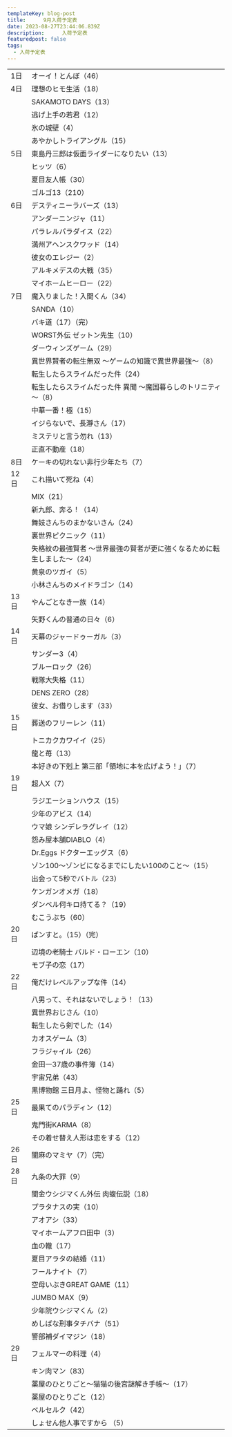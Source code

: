 ```yaml
---
templateKey: blog-post
title: 　   9月入荷予定表
date: 2023-08-27T23:44:06.839Z
description: 　   入荷予定表
featuredpost: false
tags:
  - 入荷予定表
---
```



|                        |                                        |
| ---------------------- | -------------------------------------- |
| <!--StartFragment-->1日 | オーイ！とんぼ（46）                            |
| 4日                     | 理想のヒモ生活（18）                            |
| 　                      | SAKAMOTO DAYS（13）                      |
| 　                      | 逃げ上手の若君（12）                            |
| 　                      | 氷の城壁（4）                                |
| 　                      | あやかしトライアングル（15）                        |
| 5日                     | 東島丹三郎は仮面ライダーになりたい（13）                  |
| 　                      | ヒッツ（6）                                 |
| 　                      | 夏目友人帳（30）                              |
| 　                      | ゴルゴ13（210）                             |
| 6日                     | デスティニーラバーズ（13）                         |
| 　                      | アンダーニンジャ（11）                           |
| 　                      | パラレルパラダイス（22）                          |
| 　                      | 満州アヘンスクワッド（14）                         |
| 　                      | 彼女のエレジー（2）                             |
| 　                      | アルキメデスの大戦（35）                          |
| 　                      | マイホームヒーロー（22）                          |
| 7日                     | 魔入りました！入間くん（34）                        |
| 　                      | SANDA（10）                              |
| 　                      | バキ道（17）（完）                             |
| 　                      | WORST外伝 ゼットン先生（10）                     |
| 　                      | ダーウィンズゲーム（29）                          |
| 　                      | 異世界賢者の転生無双 ～ゲームの知識で異世界最強～（8）           |
| 　                      | 転生したらスライムだった件（24）                      |
| 　                      | 転生したらスライムだった件 異聞 ～魔国暮らしのトリニティ～（8）      |
| 　                      | 中華一番！極（15）                             |
| 　                      | イジらないで、長瀞さん（17）                        |
| 　                      | ミステリと言う勿れ（13）                          |
| 　                      | 正直不動産（18）                              |
| 8日                     | ケーキの切れない非行少年たち（7）                      |
| 12日                    | これ描いて死ね（4）                             |
| 　                      | MIX（21）                                |
| 　                      | 新九郎、奔る！（14）                            |
| 　                      | 舞妓さんちのまかないさん（24）                       |
| 　                      | 裏世界ピクニック（11）                           |
| 　                      | 失格紋の最強賢者 ～世界最強の賢者が更に強くなるために転生しました～（24） |
| 　                      | 黄泉のツガイ（5）                              |
| 　                      | 小林さんちのメイドラゴン（14）                       |
| 13日                    | やんごとなき一族（14）                           |
| 　                      | 矢野くんの普通の日々（6）                          |
| 14日                    | 天幕のジャードゥーガル（3）                         |
| 　                      | サンダー3（4）                               |
| 　                      | ブルーロック（26）                             |
| 　                      | 戦隊大失格（11）                              |
| 　                      | DENS ZERO（28）                          |
| 　                      | 彼女、お借りします（33）                          |
| 15日                    | 葬送のフリーレン（11）                           |
| 　                      | トニカクカワイイ（25）                           |
| 　                      | 龍と苺（13）                                |
| 　                      | 本好きの下剋上 第三部「領地に本を広げよう！」（7）             |
| 19日                    | 超人X（7）                                 |
| 　                      | ラジエーションハウス（15）                         |
| 　                      | 少年のアビス（14）                             |
| 　                      | ウマ娘 シンデレラグレイ（12）                       |
| 　                      | 怨み屋本舗DIABLO（4）                         |
| 　                      | Dr.Eggs ドクターエッグス（6）                    |
| 　                      | ゾン100～ゾンビになるまでにしたい100のこと～（15）          |
| 　                      | 出会って5秒でバトル（23）                         |
| 　                      | ケンガンオメガ（18）                            |
| 　                      | ダンベル何キロ持てる？（19）                        |
| 　                      | むこうぶち（60）                              |
| 20日                    | ぱンすと。（15）（完）                           |
| 　                      | 辺境の老騎士 バルド・ローエン（10）                    |
| 　                      | モブ子の恋（17）                              |
| 22日                    | 俺だけレベルアップな件（14）                        |
| 　                      | 八男って、それはないでしょう！（13）                    |
| 　                      | 異世界おじさん（10）                            |
| 　                      | 転生したら剣でした（14）                          |
| 　                      | カオスゲーム（3）                              |
| 　                      | フラジャイル（26）                             |
| 　                      | 金田一37歳の事件簿（14）                         |
| 　                      | 宇宙兄弟（43）                               |
| 　                      | 黒博物館 三日月よ、怪物と踊れ（5）                     |
| 25日                    | 最果てのパラディン（12）                          |
| 　                      | 鬼門街KARMA（8）                            |
| 　                      | その着せ替え人形は恋をする（12）                      |
| 26日                    | 闇麻のマミヤ（7）（完）                           |
| 28日                    | 九条の大罪（9）                               |
| 　                      | 闇金ウシジマくん外伝 肉蝮伝説（18）                    |
| 　                      | プラタナスの実（10）                            |
| 　                      | アオアシ（33）                               |
| 　                      | マイホームアフロ田中（3）                          |
| 　                      | 血の轍（17）                                |
| 　                      | 夏目アラタの結婚（11）                           |
| 　                      | フールナイト（7）                              |
| 　                      | 空母いぶきGREAT GAME（11）                    |
| 　                      | JUMBO MAX（9）                           |
| 　                      | 少年院ウシジマくん（2）                           |
| 　                      | めしばな刑事タチバナ（51）                         |
| 　                      | 警部補ダイマジン（18）                           |
| 29日                    | フェルマーの料理（4）                            |
| 　                      | キン肉マン（83）                              |
| 　                      | 薬屋のひとりごと～猫猫の後宮謎解き手帳～（17）               |
| 　                      | 薬屋のひとりごと（12）                           |
| 　                      | ベルセルク（42）                              |
| 　                      | しょせん他人事ですから （5）<!--EndFragment-->      |